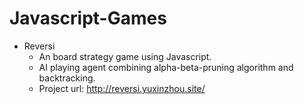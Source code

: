 # Javascript-Games

* Reversi
  * An board strategy game using Javascript.
  * AI playing agent combining alpha-beta-pruning algorithm and backtracking.
  * Project url: http://reversi.yuxinzhou.site/
